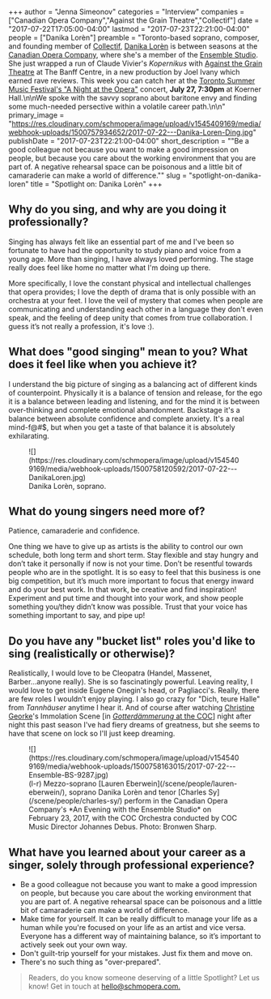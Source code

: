 +++
author = "Jenna Simeonov"
categories = "Interview"
companies = ["Canadian Opera Company","Against the Grain Theatre","Collectìf"]
date = "2017-07-22T17:05:00-04:00"
lastmod = "2017-07-23T22:21:00-04:00"
people = ["Danika Lorèn"]
preamble = "Toronto-based soprano, composer, and founding member of [Collectìf](https://www.collectiftoronto.com/), [Danika Lorèn](/scene/people/danika-loren/) is between seasons at the [Canadian Opera Company](/scene/companies/canadian-opera-company/), where she's a member of the [Ensemble Studio](/scene/companies/canadian-opera-company-ensemble-studio/). She just wrapped a run of Claude Vivier's *Kopernikus* with [Against the Grain Theatre](/scene/companies/against-the-grain-theatre/) at The Banff Centre, in a new production by Joel Ivany which earned rave reviews. This week you can catch her at the [Toronto Summer Music Festival's \"A Night at the Opera\"](http://www.torontosummermusic.com/2017-festival/mainstage-concerts/koerner-hall-concerts/july-27-a-night-at-the-opera/) concert, **July 27, 7:30pm** at Koerner Hall.\n\nWe spoke with the savvy soprano about baritone envy and finding some much-needed persective within a volatile career path.\n\n"
primary_image = "https://res.cloudinary.com/schmopera/image/upload/v1545409169/media/webhook-uploads/1500757934652/2017-07-22---Danika-Loren-Ding.jpg"
publishDate = "2017-07-23T22:21:00-04:00"
short_description = "&quot;Be a good colleague not because you want to make a good impression on people, but because you care about the working environment that you are part of. A negative rehearsal space can be poisonous and a little bit of camaraderie can make a world of difference.&quot;"
slug = "spotlight-on-danika-loren"
title = "Spotlight on: Danika Lorèn"
+++

## Why do you sing, and why are you doing it professionally?

Singing has always felt like an essential part of me and I've been so fortunate to have had the opportunity to study piano and voice from a young age. More than singing, I have always loved performing. The stage really does feel like home no matter what I'm doing up there. 
    
More specifically, I love the constant physical and intellectual challenges that opera provides; I love the depth of drama that is only possible with an orchestra at your feet. I love the veil of mystery that comes when people are communicating and understanding each other in a language they don't even speak, and the feeling of deep unity that comes from true collaboration. I guess it’s not really a profession, it's love :).
	
## What does "good singing" mean to you? What does it feel like when you achieve it?

I understand the big picture of singing as a balancing act of different kinds of counterpoint. Physically it is a balance of tension and release, for the ego it is a balance between leading and listening, and for the mind it is between over-thinking and complete emotional abandonment. Backstage it's a balance between absolute confidence and complete anxiety. It's a real mind-f@#$, but when you get a taste of that balance it is absolutely exhilarating.

<figure data-type="image">
![](https://res.cloudinary.com/schmopera/image/upload/v1545409169/media/webhook-uploads/1500758120592/2017-07-22---DanikaLoren.jpg)
<figcaption>Danika Lorèn, soprano.</figcaption>
</figure>

## What do young singers need more of?

Patience, camaraderie and confidence. 

One thing we have to give up as artists is the ability to control our own schedule, both long term and short term. Stay flexible and stay hungry and don’t take it personally if now is not your time. Don’t be resentful towards people who are in the spotlight. It is so easy to feel that this business is one big competition, but it’s much more important to focus that energy inward and do your best work. In that work, be creative and find inspiration! Experiment and put time and thought into your work, and show people something you/they didn’t know was possible. Trust that your voice has something important to say, and pipe up!

## Do you have any "bucket list" roles you'd like to sing (realistically or otherwise)?

Realistically, I would love to be Cleopatra (Handel, Massenet, Barber...anyone really). She is so fascinatingly powerful. Leaving reality, I would love to get inside Eugene Onegin's head, or Pagliacci's. Really, there are few roles I wouldn’t enjoy playing. I also go crazy for "Dich, teure Halle" from *Tannhäuser* anytime I hear it. And of course after watching [Christine Georke](/talking-with-singers-christine-goerke/)'s Immolation Scene [in [*Gotterdämmerung* at the COC](/in-review-gotterdammerung-at-the-coc/)] night after night this past season I've had fiery dreams of greatness, but she seems to have that scene on lock so I'll just keep dreaming.

<figure data-type="image">
![](https://res.cloudinary.com/schmopera/image/upload/v1545409169/media/webhook-uploads/1500758163015/2017-07-22---Ensemble-BS-9287.jpg)
<figcaption>(l-r) Mezzo-soprano [Lauren Eberwein](/scene/people/lauren-eberwein/), soprano Danika Lorèn and tenor [Charles Sy](/scene/people/charles-sy/) perform in the Canadian Opera Company's *An Evening with the Ensemble Studio* on February 23, 2017, with the COC Orchestra conducted by COC Music Director Johannes Debus. Photo: Bronwen Sharp.</figcaption>
</figure>

## What have you learned about your career as a singer, solely through professional experience?

<ul class="nospace">
<li>Be a good colleague not because you want to make a good impression on people, but because you care about the working environment that you are part of. A negative rehearsal space can be poisonous and a little bit of camaraderie can make a world of difference.
<li>Make time for yourself. It can be really difficult to manage your life as a human while you're focused on your life as an artist and vice versa. Everyone has a different way of maintaining balance, so it’s important to actively seek out your own way.
<li>Don't guilt-trip yourself for your mistakes. Just fix them and move on.
<li>There's no such thing as "over-prepared".
</ul>

>Readers, do you know someone deserving of a little Spotlight? Let us know! Get in touch at [hello@schmopera.com.](mailto:hello@schmopera.com)

